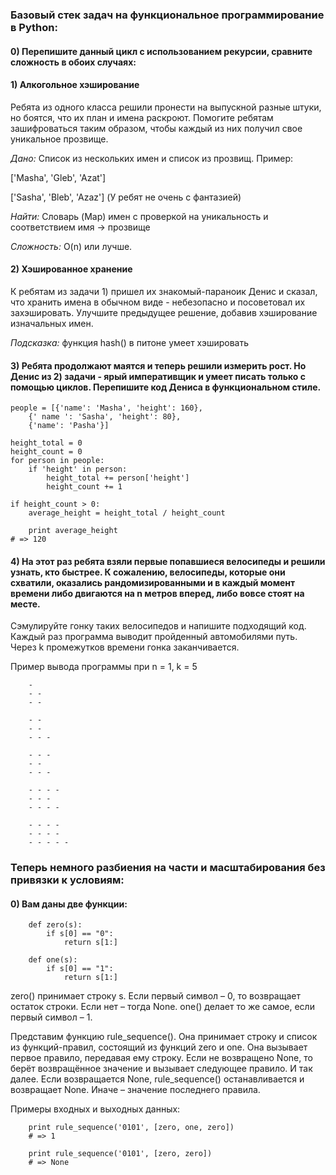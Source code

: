 ### Базовый стек задач на функциональное программирование в Python:

#### 0) Перепишите данный цикл с использованием рекурсии, сравните сложность в обоих случаях:




#### 1) Алкогольное хэширование

Ребята из одного класса решили пронести на выпускной разные штуки, но боятся, что их план и имена раскроют. Помогите ребятам зашифроваться таким образом, чтобы каждый из них получил свое уникальное прозвище.

*Дано:* Список из нескольких имен и список из прозвищ.
Пример:

['Masha', 'Gleb', 'Azat']

['Sasha', 'Bleb', 'Azaz'] (У ребят не очень с фантазией)

*Найти:* Словарь (Map)  имен с проверкой на уникальность и соответствием имя -> прозвище

*Сложность:* O(n) или лучше. 

#### 2) Хэшированное хранение

К ребятам из задачи 1) пришел их знакомый-параноик Денис и сказал, что хранить имена в обычном виде - небезопасно и посоветовал их захэшировать. Улучшите предыдущее решение, добавив хэширование изначальных имен.

*Подсказка:* функция hash() в питоне умеет хэшировать

#### 3) Ребята продолжают маятся и теперь решили измерить рост. Но Денис из 2) задачи - ярый императивщик и умеет писать только с помощью циклов. Перепишите код Дениса в функциональном стиле. 
    people = [{'name': 'Masha', 'height': 160},
        {' name ': 'Sasha', 'height': 80},
        {'name': 'Pasha'}]

    height_total = 0
    height_count = 0
    for person in people:
        if 'height' in person:
            height_total += person['height']
            height_count += 1

    if height_count > 0:
        average_height = height_total / height_count

        print average_height
    # => 120
    
    
#### 4) На этот раз ребята взяли первые попавшиеся велосипеды и решили узнать, кто быстрее. К сожалению, велосипеды, которые они схватили, оказались рандомизированными и в каждый момент времени либо двигаются на n метров вперед, либо вовсе стоят на месте.

Сэмулируйте гонку таких велосипедов и напишите подходящий код. Каждый раз программа выводит пройденный автомобилями путь. Через k промежутков времени гонка заканчивается.

Пример вывода программы при n = 1, k = 5

        -
        - -
        - -
        
        - -
        - -
        - - -
        
        - - -
        - -
        - - -
       
        - - - -
        - - -
        - - - -
       
        - - - -
        - - - -
        - - - - -


### Теперь немного разбиения на части и масштабирования без привязки к условиям:

#### 0) Вам даны две функции:

        def zero(s):
            if s[0] == "0":
                return s[1:]

        def one(s):
            if s[0] == "1":
                return s[1:]

zero() принимает строку s. Если первый символ – 0, то возвращает остаток строки. Если нет – тогда None. one() делает то же самое, если первый символ – 1.

Представим функцию rule_sequence(). Она принимает строку и список из функций-правил, состоящий из функций zero и one. Она вызывает первое правило, передавая ему строку. Если не возвращено None, то берёт возвращённое значение и вызывает следующее правило. И так далее. Если возвращается None, rule_sequence() останавливается и возвращает None. Иначе – значение последнего правила.

Примеры входных и выходных данных:

        print rule_sequence('0101', [zero, one, zero])
        # => 1

        print rule_sequence('0101', [zero, zero])
        # => None

